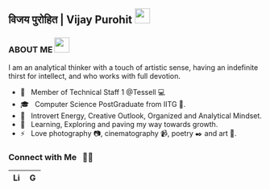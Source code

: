 ## विजय पुरोहित | Vijay Purohit <img src="https://github.githubassets.com/images/icons/emoji/unicode/1f1ee-1f1f3.png?v8" width="30px"> 

<!-- About me -->
<h3> ABOUT ME <img src="https://media.giphy.com/media/WUlplcMpOCEmTGBtBW/giphy.gif" width="30"> </h3>

I am an analytical thinker with a touch of artistic sense, having an indefinite thirst for intellect, and who works with full devotion.

- 💼 &nbsp; Member of Technical Staff 1 @Tessell 💻
- 🎓 &nbsp; Computer Science PostGraduate from IITG :wolf:.
- 🤔 &nbsp; Introvert Energy, Creative Outlook, Organized and Analytical Mindset.
- 🌱 &nbsp; Learning, Exploring and paving my way towards growth.
- ⚡ &nbsp; Love photography :camera:, cinematography :video_camera:, poetry :black_nib: and art :art:.

<h3> Connect with Me &nbsp; 🤝🏻 </h3>

| [<img src="https://github.com/TheDudeThatCode/TheDudeThatCode/blob/master/Assets/Linkedin.svg" alt="Linkedin Logo" width="16">](https://www.linkedin.com/in/vijay-purohit) |  [<img src="https://github.com/TheDudeThatCode/TheDudeThatCode/blob/master/Assets/Gmail.svg" alt="Gmail logo" height="16">](mailto:vijay.purohit@tessell.com)
|:---:|:---:|

<!---
VijayTessell/VijayTessell is a ✨ special ✨ repository because its `README.md` (this file) appears on your GitHub profile.
You can click the Preview link to take a look at your changes.
--->
